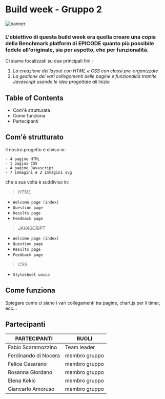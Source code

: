 # Build week - Gruppo 2 

<!-- BANNER DA INSERIRE QUI --> 
![banner](https://github.com/Faffo96/gruppo-2/assets/157897660/d29a9fdb-2ce2-4ff5-857e-54d4cfbe7531)

<!-- piccola descrizione del progetto --> 
### L'obiettivo di questa build week era quella creare una copia della Benchmark platform di EPICODE quanto più possibile fedele all'originale, sia per aspetto, che per funzionalità. 

<!-- SPAZIO DA METTERE + BADGES (dynamic e static) --> 
<!-- https://shields.io/badges // link per creare le badges --> 

Ci siamo focalizzati su due principali fini : 
1. _La creazione del layout con HTML e CSS con classi pre-organizzate_
2. _La gestione dei vari collegamenti delle pagine e funzionalità tramite Javascript usando le idee progettate all'inizio_


<!-- demo delle slide --> 

<!-- inserire link ai vari argomenti in modo da poter andare direttamente all'argomento scelto e magari suddividere meglio il tutto --> 
## Table of Contents 
- Com'è strutturata
- Come funziona
- Partecipanti

<!-- SPAZIO DA METTERE --> 

## Com'è strutturato
Il nostro progetto è diviso in:
```
- 4 pagine HTML 
- 1 pagina CSS 
- 4 pagine Javascript
- 7 immagini e 2 immagini svg
```
 che a sua volta è suddiviso in: 
> _HTML_
- `Welcome page (index)`
- `Question page `
- `Results page`
- `Feedback page`
  <!-- da rivedere il nome dei file siccome sono uguali --> 
> _JAVASCRIPT_
- `Welcome page (index)`
- `Question page `
- `Results page`
- `Feedback page`
  
 > _CSS_
- `Stylesheet unico`

<!-- SPAZIO DA METTERE --> 
  
## Come funziona 
Spiegare come ci siano i vari collegamenti tra pagine, chart.js per il timer, ecc...

<!-- SPAZIO DA METTERE + COLLEGARE IL LINK DELL'ACCOUNT GIT A CIASCUNO DI NOI (metti badges anche qua) --> 

## Partecipanti

| PARTECIPANTI | RUOLI | 
| ----------- |  ----------- |
| Fabio Scaramozzino | Team leader |
| Ferdinando di Nocera | membro gruppo |
| Felice Cesarano| membro gruppo |
| Rosanna Giordano|  membro gruppo |
| Elena Kekic | membro gruppo |
| Giancarlo Amoruso | membro gruppo |


<!-- anchor per tornare susususu --> 







